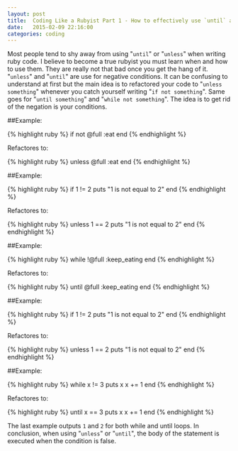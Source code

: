 ```yaml
---
layout: post
title:  Coding Like a Rubyist Part 1 - How to effectively use `until` and `unless`.
date:   2015-02-09 22:16:00
categories: coding
---
```


Most people tend to shy away from using "`until`" or "`unless`" when writing ruby code. I believe to become a true rubyist you must learn when and how to use them. They are really not that bad once you get the hang of it. "`unless`" and "`until`" are use for negative conditions. It can be confusing to understand at first but the main idea is to refactored your code to "`unless something`" whenever you catch yourself writing "`if not something`". Same goes for "`until something`" and "`while not something`". The idea is to get rid of the negation is your conditions.

##Example:

{% highlight ruby %}
if not @full
  :eat
end
{% endhighlight %}

Refactores to:

{% highlight ruby %}
unless @full
  :eat
end
{% endhighlight %}

##Example:

{% highlight ruby %}
if 1 != 2
  puts "1 is not equal to 2"
end
{% endhighlight %}

Refactores to:

{% highlight ruby %}
unless 1 == 2
  puts "1 is not equal to 2"
end
{% endhighlight %}

##Example:

{% highlight ruby %}
while !@full
  :keep_eating
end
{% endhighlight %}

Refactores to:

{% highlight ruby %}
until @full
  :keep_eating
end
{% endhighlight %}

##Example:

{% highlight ruby %}
if 1 != 2
  puts "1 is not equal to 2"
end
{% endhighlight %}

Refactores to:

{% highlight ruby %}
unless 1 == 2
  puts "1 is not equal to 2"
end
{% endhighlight %}

##Example:

{% highlight ruby %}
while x != 3
  puts x
  x += 1
end
{% endhighlight %}

Refactores to:

{% highlight ruby %}
until x == 3
  puts x
  x += 1
end
{% endhighlight %}

The last example outputs `1` and `2` for both while and until loops. In conclusion, when using "`unless`" or "`until`", the body of the statement is executed when the condition is false.


















